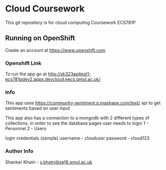Cloud Coursework
==================

This git repository is for cloud computing Coursework ECS781P


Running on OpenShift
----------------------------

Create an account at https://www.openshift.com

### Openshift Link

To run the app go at http://sk323apitest1-ecs781pdev2.apps.devcloud.eecs.qmul.ac.uk/

### Info

This app uses https://community-sentiment.p.mashape.com/text/ api to get sentiments based on user input

This app also has a connection to a mongodb with 2 different types of collections, in order to see the database pages user needs to login
  1 - Personnel
  2 - Users

login credentials (sample)
username - clouduser
password - cloud123

### Author Info
Shankar Khatri - s.khatri@se16.qmul.ac.uk
